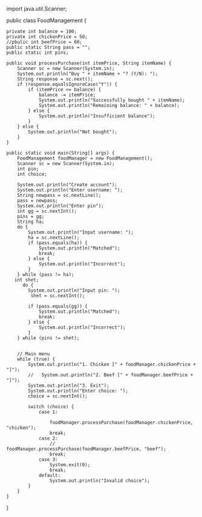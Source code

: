 
import java.util.Scanner;

public class FoodManagement {

    private int balance = 100;
    private int chickenPrice = 50;
    //pbulic int beefPrice = 60;
    public static String pass = "";
    public static int pins;
    
    public void processPurchase(int itemPrice, String itemName) {
        Scanner sc = new Scanner(System.in);
        System.out.println("Buy " + itemName + "? (Y/N): ");
        String response = sc.next();
        if (response.equalsIgnoreCase("Y")) {
            if (itemPrice <= balance) {
                balance -= itemPrice;
                System.out.println("Successfully bought " + itemName);
                System.out.println("Remaining balance: " + balance);
            } else {
                System.out.println("Insufficient balance");
            }
        } else {
            System.out.println("Not bought");
        }
    }

    public static void main(String[] args) {
        FoodManagement foodManager = new FoodManagement();
        Scanner sc = new Scanner(System.in);
        int pin;
        int choice;
        
        System.out.println("Create account");
        System.out.println("Enter username: ");
        String newpass = sc.nextLine();
        pass = newpass;
        System.out.println("Enter pin");
        int gg = sc.nextInt();
        pins = gg;
        String ha;
        do {
            System.out.println("Input username: ");
            ha = sc.nextLine();
            if (pass.equals(ha)) {
                System.out.println("Matched");
                break;
            } else {
                System.out.println("Incorrect");
            }
        } while (pass != ha);
       int shet;
          do {
            System.out.println("Input pin: ");
             shet = sc.nextInt();
           
            if (pass.equals(gg)) {
                System.out.println("Matched");
                break;
            } else {
                System.out.println("Incorrect");
            }
        } while (pins != shet);
    

        // Main menu
        while (true) {
            System.out.println("1. Chicken [" + foodManager.chickenPrice + "]");
            //   System.out.println("2. Beef [" + foodManager.beefPrice + "]");
            System.out.println("3. Exit");
            System.out.println("Enter choice: ");
            choice = sc.nextInt();

            switch (choice) {
                case 1:

                    foodManager.processPurchase(foodManager.chickenPrice, "chicken");
                    break;
                case 2:
                    //      foodManager.processPurchase(foodManager.beefPrice, "beef");
                    break;
                case 3:
                    System.exit(0);
                    break;
                default:
                    System.out.println("Invalid choice");
            }
        }
    }
}
